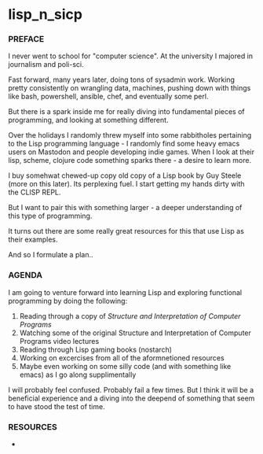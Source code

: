 # lisp_n_sicp

### PREFACE

I never went to school for "computer science". At the university I majored in journalism and poli-sci.

Fast forward, many years later, doing tons of sysadmin work. Working pretty consistently on wrangling data, machines, pushing down with things like bash, powershell, ansible, chef, and eventually some perl.

But there is a spark inside me for really diving into fundamental pieces of programming, and looking at something different.

Over the holidays I randomly threw myself into some rabbitholes pertaining to the Lisp programming language - I randomly find some heavy emacs users on Mastodon and people developing indie games. When I look at their lisp, scheme, clojure code something sparks there - a desire to learn more.

I buy somehwat chewed-up copy old copy of a Lisp book by Guy Steele (more on this later). Its perplexing fuel. I start getting my hands dirty with the CLISP REPL. 

But I want to pair this with something larger - a deeper understanding of this type of programming. 

It turns out there are some really great resources for this that use Lisp as their examples.

And so I formulate a plan..

### AGENDA

I am going to venture forward into learning Lisp and exploring functional programming by doing the following:

1. Reading through a copy of _Structure and Interpretation of Computer Programs_
2. Watching some of the original Structure and Interpretation of Computer Programs video lectures
3. Reading through Lisp gaming books (nostarch)
4. Working on excercises from all of the aformnetioned resources
5. Maybe even working on some silly code (and with something like emacs) as I go along supplimentally

I will probably feel confused. Probably fail a few times. But I think it will be a beneficial experience and a diving into the deepend of something that seem to have stood the test of time.

### RESOURCES

- 
